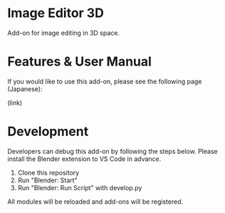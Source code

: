 # Image Editor 3D

Add-on for image editing in 3D space.

# Features & User Manual

If you would like to use this add-on, please see the following page (Japanese):

(link)

# Development

Developers can debug this add-on by following the steps below.
Please install the Blender extension to VS Code in advance.

1. Clone this repository
1. Run "Blender: Start"
1. Run "Blender: Run Script" with develop.py

All modules will be reloaded and add-ons will be registered.

